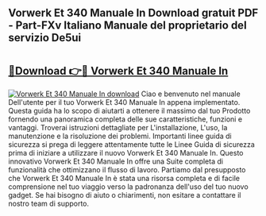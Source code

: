 ## Vorwerk Et 340 Manuale In Download gratuit PDF - Part-FXv Italiano Manuale del proprietario del servizio De5ui

# <h2><a href="http://dfb62z9.blite.top/?on=Vorwerk+Et+340+Manuale+In">🔗Download 👉🔴 Vorwerk Et 340 Manuale In</a></h2>

[![Vorwerk Et 340 Manuale In download](https://i.imgur.com/lujVjoI.png)](http://dfb62z9.blite.top/?on=Vorwerk+Et+340+Manuale+In)
Ciao e benvenuto nel manuale Dell'utente per il tuo Vorwerk Et 340 Manuale In appena implementato. Questa guida ha lo scopo di aiutarti a ottenere il massimo dal tuo Prodotto fornendo una panoramica completa delle sue caratteristiche, funzioni e vantaggi. Troverai istruzioni dettagliate per L'installazione, L'uso, la manutenzione e la risoluzione dei problemi. Importanti linee guida di sicurezza si prega di leggere attentamente tutte le Linee Guida di sicurezza prima di iniziare a utilizzare il nuovo Vorwerk Et 340 Manuale In. Questo innovativo Vorwerk Et 340 Manuale In offre una Suite completa di funzionalità che ottimizzano il flusso di lavoro. Partiamo dal presupposto che Vorwerk Et 340 Manuale In è stata una risorsa completa e di facile comprensione nel tuo viaggio verso la padronanza dell'uso del tuo nuovo gadget. Se hai bisogno di aiuto o chiarimenti, non esitare a contattare il nostro team di supporto.
